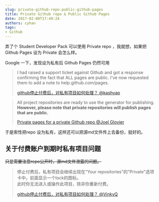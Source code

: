 ```yaml
---
slug: private-github-repo-public-github-pages
title: Private Github repo & Public Github Pages
date: 2017-02-08T17:49:24
authors: cyhan
tags:
- Github
---
```


弄了个 Student Developer Pack 可以使用 Private repo ，我就想，如果把 Github Pages 设为 Private 会怎么样。

<!-- truncate -->

Google 一下，发现设为私有后 Github Pages 仍然可用

> I had raised a support ticket against Github and got a response confirming the fact that ALL pages are public. I've now requested them to add a note to help.github.com/pages.
>
> [github停止付费后，对私有项目如何处理？ @kashyap](http://stackoverflow.com/a/11007746)


> All project repositories are ready to use the generator for publishing. **However, please note that private repositories will publish pages that are public.**
>
> [Private pages for a private Github repo @Joel Glovier](http://stackoverflow.com/a/19058071)

于是索性把repo 设为私有，这样还可以把源md文件传上去备份，挺好的。


## 关于付费账户到期时私有项目问题

~~只是需要注意repo公开时，源md文件泄露的问题。~~

> 停止付费后，私有项目会继续出现在"Your repositories"的"Private"选项卡中，前面显示一个lock的图标。            
> 此时你无法进入或操作此项目，除非你重新付费。
>
> [github停止付费后，对私有项目如何处理？ @VinkyQ](https://www.zhihu.com/question/23200523/answer/23899098)
